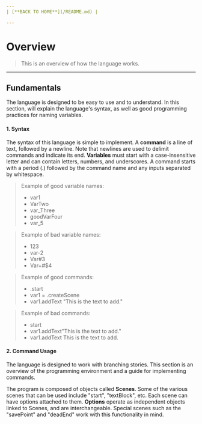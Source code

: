 ```yaml
---
| [**BACK TO HOME**](/README.md) |

---
```

# Overview
> This is an overview of how the language works.

---
## Fundamentals
The language is designed to be easy to use and to understand. In this section, will explain the language's syntax, as well as good programming practices for naming variables.

#### 1. Syntax
The syntax of this language is simple to implement. A **command** is a line of text, followed by a newline. Note that newlines are used to delimit commands and indicate its end. **Variables** must start with a case-insensitive letter and can contain letters, numbers, and underscores. A command starts with a period (.) followed by the command name and any inputs separated by whitespace.

> Example of good variable names:
> * var1
> * VarTwo
> * var_Three
> * goodVarFour
> * var_5

> Example of bad variable names:
> * 123
> * var-2
> * Var#3
> * Var\+#$4

> Example of good commands:
> * .start
> * var1 = .createScene
> * var1.addText "This is the text to add."

> Example of bad commands:
> * start
> * var1.addText"This is the text to add."
> * var1.addText This is the text to add.

#### 2. Command Usage
The language is designed to work with branching stories. This section is an overview of the programming environment and a guide for implementing commands.

The program is composed of objects called **Scenes**. Some of the various scenes that can be used include "start", "textBlock", etc. Each scene can have options attached to them. **Options** operate as independent objects linked to Scenes, and are interchangeable. Special scenes such as the "savePoint" and "deadEnd" work with this functionality in mind.

